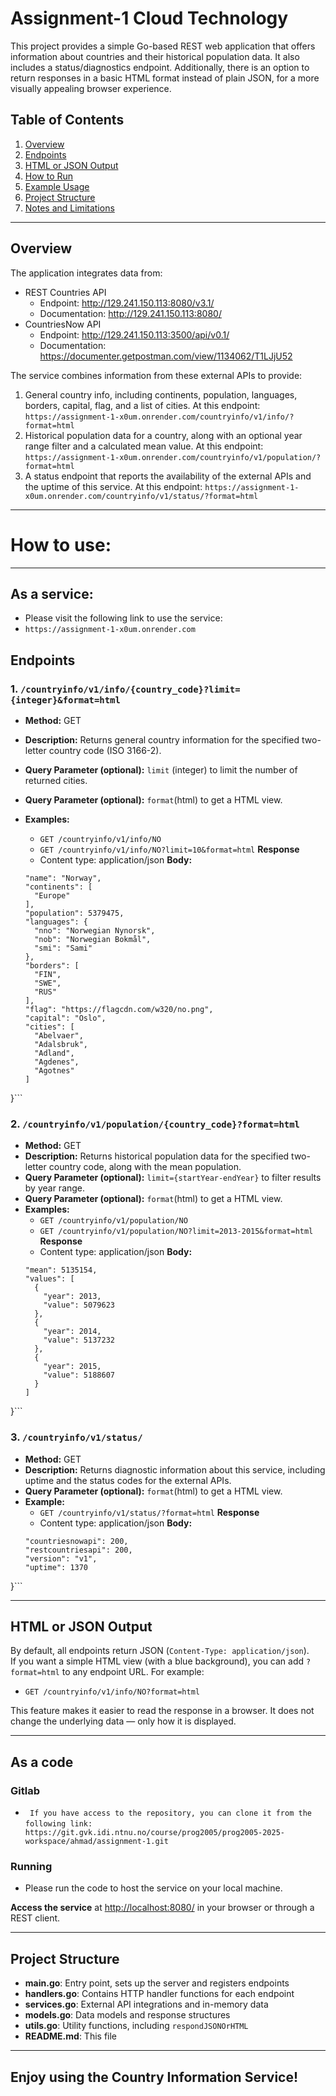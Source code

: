 # Assignment-1 Cloud Technology

This project provides a simple Go-based REST web application that offers information about countries and their historical population data. It also includes a status/diagnostics endpoint. Additionally, there is an option to return responses in a basic HTML format instead of plain JSON, for a more visually appealing browser experience.

## Table of Contents
1. [Overview](#overview)  
2. [Endpoints](#endpoints)  
3. [HTML or JSON Output](#html-or-json-output)  
4. [How to Run](#how-to-run)  
5. [Example Usage](#example-usage)  
6. [Project Structure](#project-structure)  
7. [Notes and Limitations](#notes-and-limitations)

---

## Overview
The application integrates data from:
- REST Countries API 
    - Endpoint: http://129.241.150.113:8080/v3.1/
    - Documentation: http://129.241.150.113:8080/
- CountriesNow API 
     - Endpoint:      http://129.241.150.113:3500/api/v0.1/
     - Documentation: https://documenter.getpostman.com/view/1134062/T1LJjU52

The service combines information from these external APIs to provide:
1. General country info, including continents, population, languages, borders, capital, flag, and a list of cities.
   At this endpoint:
   ```https://assignment-1-x0um.onrender.com/countryinfo/v1/info/?format=html```
2. Historical population data for a country, along with an optional year range filter and a calculated mean value.
   At this endpoint:
   ```https://assignment-1-x0um.onrender.com/countryinfo/v1/population/?format=html```
3. A status endpoint that reports the availability of the external APIs and the uptime of this service.
   At this endpoint:
   ```https://assignment-1-x0um.onrender.com/countryinfo/v1/status/?format=html```

---
# How to use:
---
## As a service:
- Please visit the following link to use the service:
- ```https://assignment-1-x0um.onrender.com```

## Endpoints

### 1. `/countryinfo/v1/info/{country_code}?limit={integer}&format=html`
- **Method:** GET  
- **Description:** Returns general country information for the specified two-letter country code (ISO 3166-2).  
- **Query Parameter (optional):** `limit` (integer) to limit the number of returned cities.
- **Query Parameter (optional):** `format`(html) to get a HTML view.

- **Examples:**  
  - `GET /countryinfo/v1/info/NO`  
  - `GET /countryinfo/v1/info/NO?limit=10&format=html`
  **Response**
  - Content type: application/json
  **Body:**
  ``` {
  "name": "Norway",
  "continents": [
    "Europe"
  ],
  "population": 5379475,
  "languages": {
    "nno": "Norwegian Nynorsk",
    "nob": "Norwegian Bokmål",
    "smi": "Sami"
  },
  "borders": [
    "FIN",
    "SWE",
    "RUS"
  ],
  "flag": "https://flagcdn.com/w320/no.png",
  "capital": "Oslo",
  "cities": [
    "Abelvaer",
    "Adalsbruk",
    "Adland",
    "Agdenes",
    "Agotnes"
  ]
}```

### 2. `/countryinfo/v1/population/{country_code}?format=html`
- **Method:** GET  
- **Description:** Returns historical population data for the specified two-letter country code, along with the mean population.  
- **Query Parameter (optional):** `limit={startYear-endYear}` to filter results by year range. 
- **Query Parameter (optional):** `format`(html) to get a HTML view. 
- **Examples:**  
  - `GET /countryinfo/v1/population/NO`  
  - `GET /countryinfo/v1/population/NO?limit=2013-2015&format=html`
  **Response**
  - Content type: application/json
  **Body:**
  ```{
  "mean": 5135154,
  "values": [
    {
      "year": 2013,
      "value": 5079623
    },
    {
      "year": 2014,
      "value": 5137232
    },
    {
      "year": 2015,
      "value": 5188607
    }
  ]
}```

### 3. `/countryinfo/v1/status/`
- **Method:** GET  
- **Description:** Returns diagnostic information about this service, including uptime and the status codes for the external APIs.
- **Query Parameter (optional):** `format`(html) to get a HTML view.  
- **Example:**  
  - `GET /countryinfo/v1/status/?format=html`
  **Response**
  - Content type: application/json
  **Body:**
  ``` {
  "countriesnowapi": 200,
  "restcountriesapi": 200,
  "version": "v1",
  "uptime": 1370
}```

---

## HTML or JSON Output
By default, all endpoints return JSON (`Content-Type: application/json`).  
If you want a simple HTML view (with a blue background), you can add `?format=html` to any endpoint URL. For example:
- `GET /countryinfo/v1/info/NO?format=html`

This feature makes it easier to read the response in a browser. It does not change the underlying data — only how it is displayed.

---

## As a code
### Gitlab
- ` If you have access to the repository, you can clone it from the following link:`
``` https://git.gvk.idi.ntnu.no/course/prog2005/prog2005-2025-workspace/ahmad/assignment-1.git```
### Running
- Please run the code to host the service on your local machine.

**Access the service** at [http://localhost:8080/](http://localhost:8080/) in your browser or through a REST client.

---

## Project Structure

- **main.go**: Entry point, sets up the server and registers endpoints  
- **handlers.go**: Contains HTTP handler functions for each endpoint  
- **services.go**: External API integrations and in-memory data  
- **models.go**: Data models and response structures  
- **utils.go**: Utility functions, including `respondJSONOrHTML`  
- **README.md**: This file

---
## Enjoy using the Country Information Service!
